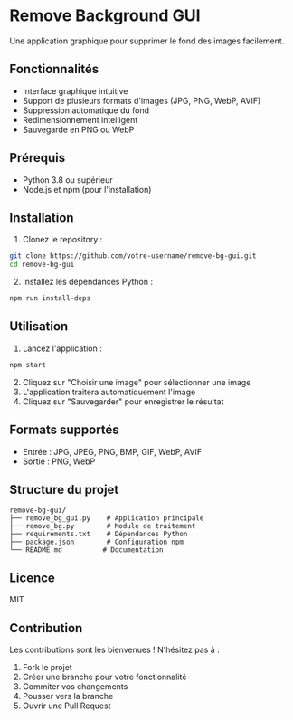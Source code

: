 # Remove Background GUI

Une application graphique pour supprimer le fond des images facilement.

## Fonctionnalités

- Interface graphique intuitive
- Support de plusieurs formats d'images (JPG, PNG, WebP, AVIF)
- Suppression automatique du fond
- Redimensionnement intelligent
- Sauvegarde en PNG ou WebP

## Prérequis

- Python 3.8 ou supérieur
- Node.js et npm (pour l'installation)

## Installation

1. Clonez le repository :
```bash
git clone https://github.com/votre-username/remove-bg-gui.git
cd remove-bg-gui
```

2. Installez les dépendances Python :
```bash
npm run install-deps
```

## Utilisation

1. Lancez l'application :
```bash
npm start
```

2. Cliquez sur "Choisir une image" pour sélectionner une image
3. L'application traitera automatiquement l'image
4. Cliquez sur "Sauvegarder" pour enregistrer le résultat

## Formats supportés

- Entrée : JPG, JPEG, PNG, BMP, GIF, WebP, AVIF
- Sortie : PNG, WebP

## Structure du projet

```
remove-bg-gui/
├── remove_bg_gui.py    # Application principale
├── remove_bg.py        # Module de traitement
├── requirements.txt    # Dépendances Python
├── package.json        # Configuration npm
└── README.md          # Documentation
```

## Licence

MIT

## Contribution

Les contributions sont les bienvenues ! N'hésitez pas à :
1. Fork le projet
2. Créer une branche pour votre fonctionnalité
3. Commiter vos changements
4. Pousser vers la branche
5. Ouvrir une Pull Request 